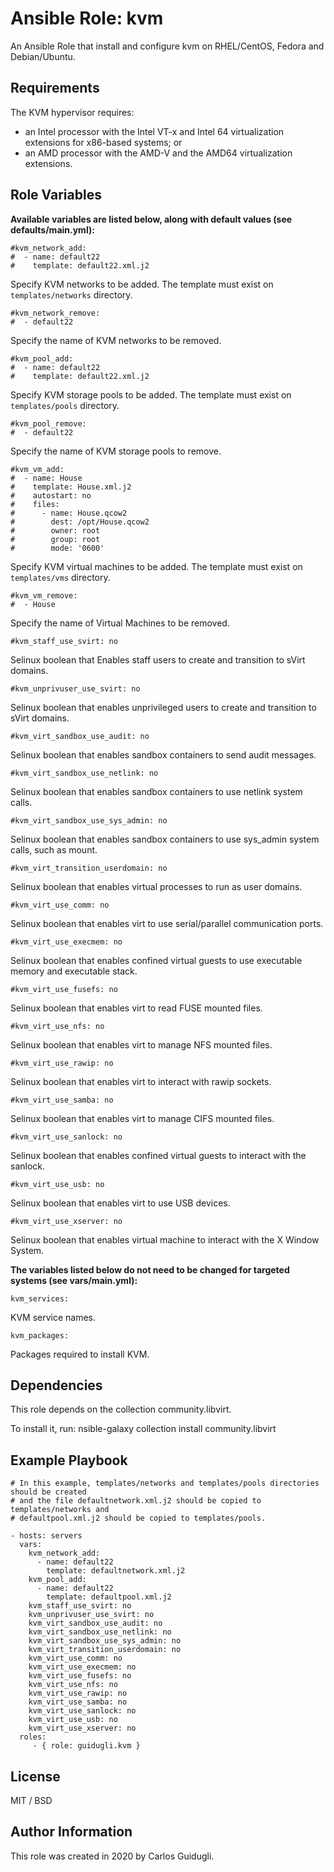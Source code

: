 Ansible Role: kvm
=========

An Ansible Role that install and configure kvm on RHEL/CentOS, Fedora and Debian/Ubuntu.

Requirements
------------

The KVM hypervisor requires:
 - an Intel processor with the Intel VT-x and Intel 64 virtualization extensions for x86-based systems; or
 - an AMD processor with the AMD-V and the AMD64 virtualization extensions.

Role Variables
--------------

**Available variables are listed below, along with default values (see defaults/main.yml):**

    #kvm_network_add:
    #  - name: default22
    #    template: default22.xml.j2

Specify KVM networks to be added. The template must exist on `templates/networks` directory.

    #kvm_network_remove:
    #  - default22

Specify the name of KVM networks to be removed.

    #kvm_pool_add:
    #  - name: default22
    #    template: default22.xml.j2

Specify KVM storage pools to be added. The template must exist on `templates/pools` directory.

    #kvm_pool_remove:
    #  - default22

Specify the name of KVM storage pools to remove.

    #kvm_vm_add:
    #  - name: House
    #    template: House.xml.j2
    #    autostart: no
    #    files:
    #      - name: House.qcow2
    #        dest: /opt/House.qcow2
    #        owner: root
    #        group: root
    #        mode: '0600'

Specify KVM virtual machines to be added. The template must exist on `templates/vms` directory.

    #kvm_vm_remove:
    #  - House

Specify the name of Virtual Machines to be removed.

    #kvm_staff_use_svirt: no

Selinux boolean that Enables staff users to create and transition to sVirt domains.

    #kvm_unprivuser_use_svirt: no

Selinux boolean that enables unprivileged users to create and transition to sVirt domains.

    #kvm_virt_sandbox_use_audit: no

Selinux boolean that enables sandbox containers to send audit messages.

    #kvm_virt_sandbox_use_netlink: no

Selinux boolean that enables sandbox containers to use netlink system calls.

    #kvm_virt_sandbox_use_sys_admin: no

Selinux boolean that enables sandbox containers to use sys_admin system calls, such as mount.

    #kvm_virt_transition_userdomain: no

Selinux boolean that enables virtual processes to run as user domains.

    #kvm_virt_use_comm: no

Selinux boolean that enables virt to use serial/parallel communication ports.

    #kvm_virt_use_execmem: no

Selinux boolean that enables confined virtual guests to use executable memory and executable stack.

    #kvm_virt_use_fusefs: no

Selinux boolean that enables virt to read FUSE mounted files.

    #kvm_virt_use_nfs: no

Selinux boolean that enables virt to manage NFS mounted files.

    #kvm_virt_use_rawip: no

Selinux boolean that enables virt to interact with rawip sockets.

    #kvm_virt_use_samba: no

Selinux boolean that enables virt to manage CIFS mounted files.

    #kvm_virt_use_sanlock: no

Selinux boolean that enables confined virtual guests to interact with the sanlock.

    #kvm_virt_use_usb: no

Selinux boolean that enables virt to use USB devices.

    #kvm_virt_use_xserver: no

Selinux boolean that enables virtual machine to interact with the X Window System.

**The variables listed below do not need to be changed for targeted systems (see vars/main.yml):**

    kvm_services:

KVM service names.

    kvm_packages:

Packages required to install KVM.

Dependencies
------------

This role depends on the collection community.libvirt.

To install it, run: nsible-galaxy collection install community.libvirt

Example Playbook
----------------

    # In this example, templates/networks and templates/pools directories should be created
    # and the file defaultnetwork.xml.j2 should be copied to templates/networks and 
    # defaultpool.xml.j2 should be copied to templates/pools.

    - hosts: servers
      vars:
        kvm_network_add:
          - name: default22
            template: defaultnetwork.xml.j2
        kvm_pool_add:
          - name: default22
            template: defaultpool.xml.j2
        kvm_staff_use_svirt: no
        kvm_unprivuser_use_svirt: no
        kvm_virt_sandbox_use_audit: no
        kvm_virt_sandbox_use_netlink: no
        kvm_virt_sandbox_use_sys_admin: no
        kvm_virt_transition_userdomain: no
        kvm_virt_use_comm: no
        kvm_virt_use_execmem: no
        kvm_virt_use_fusefs: no
        kvm_virt_use_nfs: no
        kvm_virt_use_rawip: no
        kvm_virt_use_samba: no
        kvm_virt_use_sanlock: no
        kvm_virt_use_usb: no
        kvm_virt_use_xserver: no
      roles:
         - { role: guidugli.kvm }

License
-------

MIT / BSD

Author Information
------------------

This role was created in 2020 by Carlos Guidugli.

